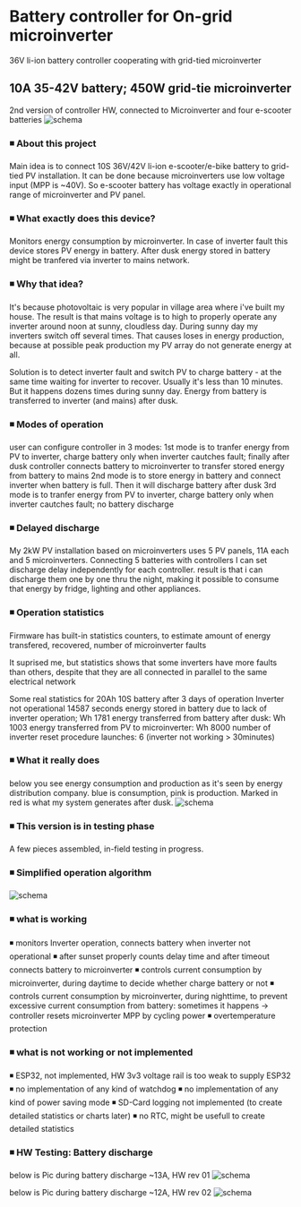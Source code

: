 # Battery controller for On-grid microinverter 
36V li-ion battery controller cooperating with grid-tied microinverter
## 10A 35-42V battery; 450W grid-tie microinverter

2nd version of controller HW, connected to Microinverter and four e-scooter batteries
![schema](/photo/Prototype_testing_rev2.jpg)

###  ◾ About this project
Main idea is to connect 10S 36V/42V li-ion e-scooter/e-bike battery to grid-tied PV installation.
It can be done because microinverters use low voltage input (MPP is ~40V).
So e-scooter battery has voltage exactly in operational range of microinverter and PV panel.

###  ◾ What exactly does this device?
Monitors energy consumption by microinverter. In case of inverter fault this device stores PV energy in battery.
After dusk energy stored in battery might be tranfered via inverter to mains network.

###  ◾ Why that idea?
It's because photovoltaic is very popular in village area where i've built my house. The result is that mains voltage is to high to properly operate any inverter around noon at sunny, cloudless day. During sunny day my inverters switch off several times. That causes loses in energy production, because at possible peak production my PV array do not generate energy at all. 

Solution is to detect inverter fault and switch PV to charge battery - at the same time waiting for inverter to recover. Usually it's less than 10 minutes. But it happens dozens times during sunny day. Energy from battery is transferred to inverter (and mains) after dusk.

###  ◾ Modes of operation

user can configure controller in 3 modes:
1st mode is to tranfer energy from PV to inverter, charge battery only when inverter cautches fault; finally after dusk controller connects battery to microinverter to transfer stored  energy from battery to mains
2nd mode is to store energy in battery and connect inverter when battery is full. Then it will discharge battery after dusk
3rd mode is to tranfer energy from PV to inverter, charge battery only when inverter cautches fault; no battery discharge

###  ◾ Delayed discharge
My 2kW PV installation based on microinverters uses 5 PV panels, 11A each and 5 microinverters.
Connecting 5 batteries with controllers I can set discharge delay independently for each controller.
result is that i can discharge them one by one thru the night, making it possible to consume that energy by fridge, lighting and other appliances.

###  ◾ Operation statistics
Firmware has built-in statistics counters, to estimate amount of energy transfered, recovered, number of microinverter faults

It suprised me, but statistics shows that some inverters have more faults than others, despite that they are all connected in parallel to the same electrical network

Some real statistics for 20Ah 10S battery after 3 days of operation
Inverter not operational 14587 seconds
energy stored in battery due to lack of inverter operation; Wh 1781
energy transferred from battery after dusk: Wh 1003
energy transferred from PV to microinverter: Wh 8000
number of inverter reset procedure launches: 6 (inverter not working > 30minutes)

###  ◾ What it really does
below you see energy consumption and production as it's seen by energy distribution company.
blue is consumption, pink is production. Marked in red is what my system generates after dusk.
![schema](/photo/Energy_statistics.jpg)

###  ◾ This version is in testing phase
A few pieces assembled, in-field testing in progress.

### ◾ Simplified operation algorithm
![schema](/photo/simplified_algorythm.png)

###  ◾ what is working
◾ monitors Inverter operation, connects battery when inverter not operational
◾ after sunset properly counts delay time and after timeout connects battery to microinverter
◾ controls current consumption by microinverter, during daytime to decide whether charge battery or not
◾ controls current consumption by microinverter, during nighttime, to prevent excessive current consumption from battery: sometimes it happens -> controller resets microinverter MPP by cycling power
◾ overtemperature protection

###  ◾ what is not working or not implemented
◾ ESP32, not implemented, HW 3v3 voltage rail is too weak to supply ESP32
◾ no implementation of any kind of watchdog
◾ no implementation of any kind of power saving mode
◾ SD-Card logging not implemented (to create detailed statistics or charts later)
◾ no RTC, might be usefull to create detailed statistics

###  ◾ HW Testing: Battery discharge
below is Pic during battery discharge ~13A, HW rev 01
![schema](/photo/20220616-192417.jpg)

below is Pic during battery discharge ~12A, HW rev 02
![schema](/photo/20220710-213613.jpg)
